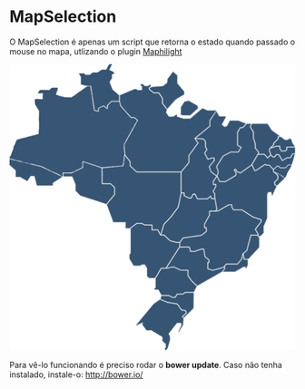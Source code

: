# MapSelection
O MapSelection é apenas um script que retorna o estado quando passado o mouse no mapa, utlizando o plugin <a href="https://github.com/kemayo/maphilight">Maphilight</a>

<img src="https://raw.githubusercontent.com/evertonvieira/MapSelection/master/img/mapa-marcado.png" alt="" />	

Para vê-lo funcionando é preciso rodar o <strong>bower update</strong>. Caso não tenha instalado, instale-o: <a href="http://bower.io/">http://bower.io/</a>   
